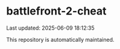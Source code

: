 # battlefront-2-cheat

Last updated: 2025-06-09 18:12:35

This repository is automatically maintained.
